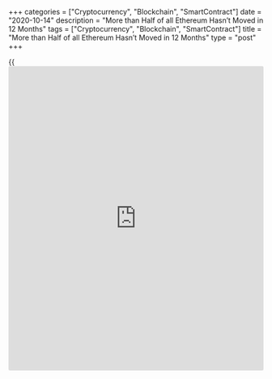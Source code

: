 +++
categories = ["Cryptocurrency", "Blockchain", "SmartContract"]
date = "2020-10-14"
description = "More than Half of all Ethereum Hasn’t Moved in 12 Months"
tags = ["Cryptocurrency", "Blockchain", "SmartContract"]
title = "More than Half of all Ethereum Hasn’t Moved in 12 Months"
type = "post"
+++

{{<iframe id="large-banner" src="https://www.bounty.group/#slide=16.0" width="100%" height="600" scrolling="no" style="border: 0px solid rgb(216, 221, 230); border-radius: 3px;">}}

More than half of Ethereum’s circulating supply has not moved in more
than a year, with only 39.6% of Ether (ETH) changing hands over the past
12 months. According to Glassnode’s ‘hodlwaves,’ which offers a
chronological breakdown of the velocity of on-chain transactions,
roughly 28% of Ether last moved between the past 12 and 24 months —
comprising the largest segment of on-chain activity.

![More than Half of all Ethereum Hasn’t Moved in 12 Months][1]

The data suggests that many whales spent 2019 accumulating Ether in
advance of the project’s ETH 2.0 overhaul — for which phase 0 is
expected to commence in the coming months, allowing users to stake their
Ether for the first time. Around 20% of tokens have not moved since
before October 2017, with analysts watching to see if a percentage of
these coins are moved into staking with the roll-out of phase 0.

Phase 0’s coming launch appears to have sparked a recent increase in the
short-term velocity of on-chain transfers, with the share of Ether moved
in the past 24 hours increasing from less than 0.5% during January and
February to average more than 1% in early September. Weekly velocity
also increased from 1.5% at the start of the year to tag 5% in both July
and September, while monthly and quarterly transfers similarly increased
steadily since June.

_Source:[FXPro][2]_

   1. /files/downloads/5/9/6/596b95af3f49b7eebe57ef735c16b3c6_10405cd9f769ed094517850b53998664.png
   2. /geturl/index/8b12b9bcf4d70eeb83d78a7ae7e3d1ccaf6d04c2/